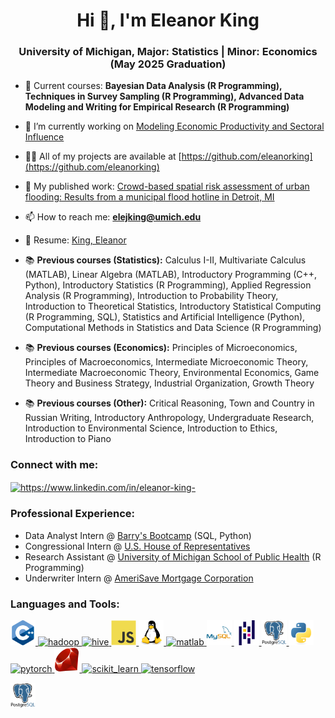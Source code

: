 <h1 align="center">Hi 👋, I'm Eleanor King</h1>
<h3 align="center">University of Michigan, Major: Statistics | Minor: Economics (May 2025 Graduation)</h3>

- 🌱 Current courses: **Bayesian Data Analysis (R Programming), Techniques in Survey Sampling (R Programming), Advanced Data Modeling and Writing for Empirical Research (R Programming)**

- 🔭 I’m currently working on [Modeling Economic Productivity and Sectoral Influence](https://acrobat.adobe.com/id/urn:aaid:sc:US:da4f8d2b-dae8-4464-b880-cf3e3b895445)

- 👩‍💻 All of my projects are available at [https://github.com/eleanorking](https://github.com/eleanorking)

- 📝 My published work: [Crowd-based spatial risk assessment of urban flooding: Results from a municipal flood hotline in Detroit, MI](https://doi.org/10.1111/jfr3.12974)

- 📫 How to reach me: **elejking@umich.edu**

- 📄 Resume: [King, Eleanor](https://acrobat.adobe.com/id/urn:aaid:sc:US:c9f86595-3897-4aab-84fe-21bfad6cb3a8)

- 📚 **Previous courses (Statistics):** Calculus I-II, Multivariate Calculus (MATLAB), Linear Algebra (MATLAB), Introductory Programming (C++, Python), Introductory Statistics (R Programming), Applied Regression Analysis (R Programming), Introduction to Probability Theory, Introduction to Theoretical Statistics, Introductory Statistical Computing (R Programming, SQL), Statistics and Artificial Intelligence (Python), Computational Methods in Statistics and Data Science (R Programming)

- 📚 **Previous courses (Economics):** Principles of Microeconomics, Principles of Macroeconomics, Intermediate Microeconomic Theory, Intermediate Macroeconomic Theory, Environmental Economics, Game Theory and Business Strategy, Industrial Organization, Growth Theory

- 📚 **Previous courses (Other):** Critical Reasoning, Town and Country in Russian Writing, Introductory Anthropology, Undergraduate Research, Introduction to Environmental Science, Introduction to Ethics, Introduction to Piano

<h3 align="left">Connect with me:</h3>
<p align="left">
<a href="https://www.linkedin.com/in/eleanor-king-" target="blank"><img align="center" src="https://raw.githubusercontent.com/rahuldkjain/github-profile-readme-generator/master/src/images/icons/Social/linked-in-alt.svg" alt="https://www.linkedin.com/in/eleanor-king-" height="30" width="40" /></a>
</p>

<h3 align="left">Professional Experience:</h3>

- Data Analyst Intern @ [Barry's Bootcamp](https://www.barrys.com/) (SQL, Python)
- Congressional Intern @ [U.S. House of Representatives](https://debbiedingell.house.gov/)
- Research Assistant @ [University of Michigan School of Public Health](https://sph.umich.edu/) (R Programming)
- Underwriter Intern @ [AmeriSave Mortgage Corporation](https://www.amerisave.com/?campaignid=21638354533&adgroupid=166489383797&creative=711098161136&utmcampaign=brand&gclid=Cj0KCQjwv_m-BhC4ARIsAIqNeBsabNrnwdFsplUz6oiQaQZFTvoZFAU4iFmfhb-1SqH0Fxg68ClW9psaAr1nEALw_wcB&gad_source=1)

  
<h3 align="left">Languages and Tools:</h3>
<p align="left"> <a href="https://www.w3schools.com/cpp/" target="_blank" rel="noreferrer"> <img src="https://raw.githubusercontent.com/devicons/devicon/master/icons/cplusplus/cplusplus-original.svg" alt="cplusplus" width="40" height="40"/> </a> <a href="https://hadoop.apache.org/" target="_blank" rel="noreferrer"> <img src="https://www.vectorlogo.zone/logos/apache_hadoop/apache_hadoop-icon.svg" alt="hadoop" width="40" height="40"/> </a> <a href="https://hive.apache.org/" target="_blank" rel="noreferrer"> <img src="https://www.vectorlogo.zone/logos/apache_hive/apache_hive-icon.svg" alt="hive" width="40" height="40"/> </a> <a href="https://developer.mozilla.org/en-US/docs/Web/JavaScript" target="_blank" rel="noreferrer"> <img src="https://raw.githubusercontent.com/devicons/devicon/master/icons/javascript/javascript-original.svg" alt="javascript" width="40" height="40"/> </a> <a href="https://www.linux.org/" target="_blank" rel="noreferrer"> <img src="https://raw.githubusercontent.com/devicons/devicon/master/icons/linux/linux-original.svg" alt="linux" width="40" height="40"/> </a> <a href="https://www.mathworks.com/" target="_blank" rel="noreferrer"> <img src="https://upload.wikimedia.org/wikipedia/commons/2/21/Matlab_Logo.png" alt="matlab" width="40" height="40"/> </a> <a href="https://www.mysql.com/" target="_blank" rel="noreferrer"> <img src="https://raw.githubusercontent.com/devicons/devicon/master/icons/mysql/mysql-original-wordmark.svg" alt="mysql" width="40" height="40"/> </a> <a href="https://pandas.pydata.org/" target="_blank" rel="noreferrer"> <img src="https://raw.githubusercontent.com/devicons/devicon/2ae2a900d2f041da66e950e4d48052658d850630/icons/pandas/pandas-original.svg" alt="pandas" width="40" height="40"/> </a> <a href="https://www.postgresql.org" target="_blank" rel="noreferrer"> <img src="https://raw.githubusercontent.com/devicons/devicon/master/icons/postgresql/postgresql-original-wordmark.svg" alt="postgresql" width="40" height="40"/> </a> <a href="https://www.python.org" target="_blank" rel="noreferrer"> <img src="https://raw.githubusercontent.com/devicons/devicon/master/icons/python/python-original.svg" alt="python" width="40" height="40"/> </a> <a href="https://pytorch.org/" target="_blank" rel="noreferrer"> <img src="https://www.vectorlogo.zone/logos/pytorch/pytorch-icon.svg" alt="pytorch" width="40" height="40"/> </a> <a href="https://www.ruby-lang.org/en/" target="_blank" rel="noreferrer"> <img src="https://raw.githubusercontent.com/devicons/devicon/master/icons/ruby/ruby-original.svg" alt="ruby" width="40" height="40"/> </a> <a href="https://scikit-learn.org/" target="_blank" rel="noreferrer"> <img src="https://upload.wikimedia.org/wikipedia/commons/0/05/Scikit_learn_logo_small.svg" alt="scikit_learn" width="40" height="40"/> </a> <a href="https://www.tensorflow.org" target="_blank" rel="noreferrer"> <img src="https://www.vectorlogo.zone/logos/tensorflow/tensorflow-icon.svg" alt="tensorflow" width="40" height="40"/> </a> </p>

<p><img align="center" src="https://raw.githubusercontent.com/devicons/devicon/master/icons/postgresql/postgresql-original-wordmark.svg" alt="postgresql" width="40" height="40" /></p>
